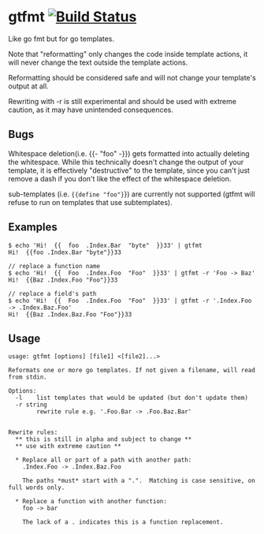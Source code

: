 # gtfmt [![Build Status](https://travis-ci.org/gotpl/gtfmt.svg?branch=master)](https://travis-ci.org/gotpl/gtfmt)


Like go fmt but for go templates.

Note that "reformatting" only changes the code inside template actions, it will
never change the text outside the template actions.

Reformatting should be considered safe and will not change your template's
output at all.

Rewriting with -r is still experimental and should be used with extreme caution,
as it may have unintended consequences.


## Bugs 

Whitespace deletion(i.e. {{- "foo" -}}) gets formatted into actually deleting
the whitespace.  While this technically doesn't change the output of your
template, it is effectively "destructive" to the template, since you can't just
remove a dash if you don't like the effect of the whitespace deletion.

sub-templates (i.e. `{{define "foo"}`}) are currently not supported
(gtfmt will refuse to run on templates that use subtemplates).


## Examples
```
$ echo 'Hi!  {{  foo  .Index.Bar  "byte"  }}33' | gtfmt
Hi!  {{foo .Index.Bar "byte"}}33

// replace a function name
$ echo 'Hi!  {{  Foo  .Index.Foo  "Foo"  }}33' | gtfmt -r 'Foo -> Baz'
Hi!  {{Baz .Index.Foo "Foo"}}33

// replace a field's path
$ echo 'Hi!  {{  Foo  .Index.Foo  "Foo"  }}33' | gtfmt -r '.Index.Foo -> .Index.Baz.Foo'
Hi!  {{Baz .Index.Baz.Foo "Foo"}}33
```

## Usage

```
usage: gtfmt [options] [file1] <[file2]...>

Reformats one or more go templates. If not given a filename, will read from stdin.

Options:
  -l    list templates that would be updated (but don't update them)
  -r string
        rewrite rule e.g. '.Foo.Bar -> .Foo.Baz.Bar'


Rewrite rules:
  ** this is still in alpha and subject to change **
  ** use with extreme caution **

  * Replace all or part of a path with another path:
    .Index.Foo -> .Index.Baz.Foo

    The paths *must* start with a ".".  Matching is case sensitive, on full words only.

  * Replace a function with another function:
    foo -> bar

    The lack of a . indicates this is a function replacement.
```
